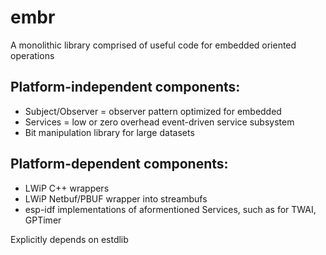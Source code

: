 # embr

A monolithic library comprised of useful code for embedded oriented operations

## Platform-independent components:

* Subject/Observer = observer pattern optimized for embedded
* Services = low or zero overhead event-driven service subsystem
* Bit manipulation library for large datasets

## Platform-dependent components:

* LWiP C++ wrappers
* LWiP Netbuf/PBUF wrapper into streambufs
* esp-idf implementations of aformentioned Services, such as for TWAI, GPTimer

Explicitly depends on estdlib
